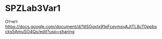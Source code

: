 # SPZLab3Var1

Отчет: https://docs.google.com/document/d/1tISGgxIx91eFceymsyAJtTL8cT0ppbscks5AmuSO4Qs/edit?usp=sharing

